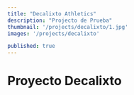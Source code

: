 ```yaml
---
title: "Decalixto Athletics"
description: "Projecto de Prueba"
thumbnail: '/projects/decalixto/1.jpg'
images: '/projects/decalixto'

published: true
---
```


# Proyecto Decalixto